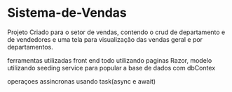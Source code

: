 # Sistema-de-Vendas

Projeto Criado para o setor de vendas,  contendo o crud de  departamento e de vendedores e uma tela para
visualização das vendas geral e por departamentos.

ferramentas utilizadas  front end todo utilizando paginas Razor, modelo utilizando seeding service para popular a base de dados com dbContex

operaçoes assincronas usando task(async e await)
